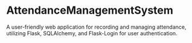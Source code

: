 # AttendanceManagementSystem
A user-friendly web application for recording and managing attendance, utilizing Flask, SQLAlchemy, and Flask-Login for user authentication.
